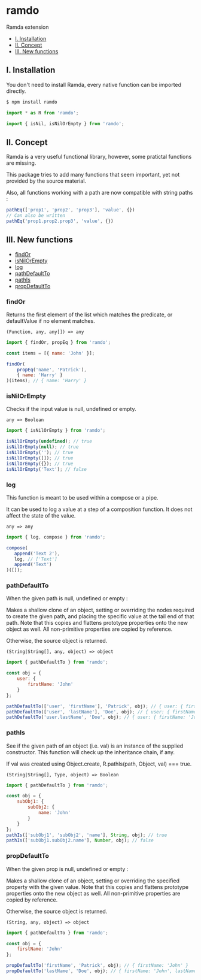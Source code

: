 # ramdo

Ramda extension

* [I. Installation](https://github.com/s-dupuis/ramdo#i-installation)
* [II. Concept](https://github.com/s-dupuis/ramdo#ii-concept)
* [III. New functions](https://github.com/s-dupuis/ramdo#iii-new-functions)

## I. Installation

You don't need to install Ramda, every native function can be imported directly.

```bash
$ npm install ramdo
```

```js
import * as R from 'ramdo';
```

```js
import { isNil, isNilOrEmpty } from 'ramdo';
```

## II. Concept

Ramda is a very useful functional library, however, some pratictal functions are missing.

This package tries to add many functions that seem important, yet not provided by the source material.

Also, all functions working with a path are now compatible with string paths :
```js
pathEq(['prop1', 'prop2', 'prop3'], 'value', {})
// Can also be written
pathEq('prop1.prop2.prop3', 'value', {})
```

## III. New functions
* [findOr]()
* [isNilOrEmpty]()
* [log]()
* [pathDefaultTo]()
* [pathIs]()
* [propDefaultTo]()

### findOr

Returns the first element of the list which matches the predicate, or defaultValue if no element matches.

`(Function, any, any[]) => any`
```js
import { findOr, propEq } from 'ramdo';

const items = [{ name: 'John' }];

findOr(
    propEq('name', 'Patrick'),
    { name: 'Harry' }
)(items); // { name: 'Harry' }
```

### isNilOrEmpty

Checks if the input value is null, undefined or empty.

`any => Boolean`
```js
import { isNilOrEmpty } from 'ramdo';

isNilOrEmpty(undefined); // true
isNilOrEmpty(null); // true
isNilOrEmpty(''); // true
isNilOrEmpty([]); // true
isNilOrEmpty({}); // true
isNilOrEmpty('Text'); // false
```

### log

This function is meant to be used within a compose or a pipe.

It can be used to log a value at a step of a composition function. It does not affect the state of the value.

`any => any`
```js
import { log, compose } from 'ramdo';

compose(
   append('Text 2'),
   log, // ['Text']
   append('Text') 
)([]);
```

### pathDefaultTo

When the given path is null, undefined or empty :

Makes a shallow clone of an object, setting or overriding the nodes required to create the given path, and placing the specific value at the tail end of that path.
Note that this copies and flattens prototype properties onto the new object as well. All non-primitive properties are copied by reference.

Otherwise, the source object is returned.

`(String|String[], any, object) => object`
```js
import { pathDefaultTo } from 'ramdo';

const obj = {
    user: {
        firstName: 'John'
    }
};

pathDefaultTo(['user', 'firstName'], 'Patrick', obj); // { user: { firstName: 'John' } }
pathDefaultTo(['user', 'lastName'], 'Doe', obj); // { user: { firstName: 'John', lastName: 'Doe' } }
pathDefaultTo('user.lastName', 'Doe', obj); // { user: { firstName: 'John', lastName: 'Doe' } }
```

### pathIs

See if the given path of an object (i.e. val) is an instance of the supplied constructor. This function will check up the inheritance chain, if any.

If val was created using Object.create, R.pathIs(path, Object, val) === true.

`(String|String[], Type, object) => Boolean`
```js
import { pathDefaultTo } from 'ramdo';

const obj = {
    subObj1: {
        subObj2: {
            name: 'John'
        }
    }
};
pathIs(['subObj1', 'subObj2', 'name'], String, obj); // true
pathIs(['subObj1.subObj2.name'], Number, obj); // false
```

### propDefaultTo

When the given prop is null, undefined or empty :

Makes a shallow clone of an object, setting or overriding the specified property with the given value. Note that this copies and flattens prototype properties onto the
new object as well. All non-primitive properties are copied by reference.

Otherwise, the source object is returned.

`(String, any, object) => object`
```js
import { pathDefaultTo } from 'ramdo';

const obj = {
    firstName: 'John'
};

propDefaultTo('firstName', 'Patrick', obj); // { firstName: 'John' }
propDefaultTo('lastName', 'Doe', obj); // { firstName: 'John', lastName: 'Doe' }
```
